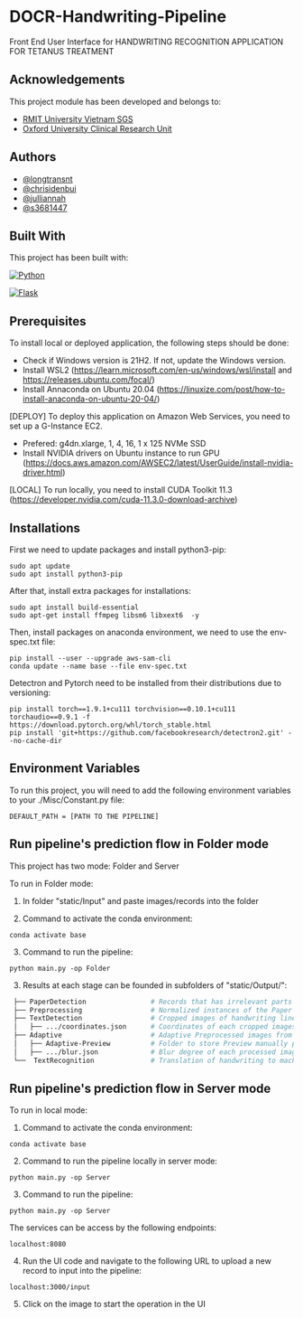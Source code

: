 # DOCR-Handwriting-Pipeline

Front End User Interface for HANDWRITING RECOGNITION APPLICATION FOR TETANUS TREATMENT

## Acknowledgements

This project module has been developed and belongs to:

- [RMIT University Vietnam SGS](https://www.rmit.edu.vn/)
- [Oxford University Clinical Research Unit](https://www.oucru.org/)

## Authors

- [@longtransnt](https://github.com/longtransnt)
- [@chrisidenbui](https://github.com/chrisidenbui)
- [@julliannah](https://github.com/julliannah)
- [@s3681447](https://github.com/s3681447)

## Built With

This project has been built with:

[![Python](https://img.shields.io/badge/Python-14354C?style=for-the-badge&logo=python&logoColor=white)]()

[![Flask](https://img.shields.io/badge/Flask-000000?style=for-the-badge&logo=flask&logoColor=white)]()

## Prerequisites

To install local or deployed application, the following steps should be done:

- Check if Windows version is 21H2. If not, update the Windows version.
- Install WSL2 (https://learn.microsoft.com/en-us/windows/wsl/install and https://releases.ubuntu.com/focal/)
- Install Annaconda on Ubuntu 20.04 (https://linuxize.com/post/how-to-install-anaconda-on-ubuntu-20-04/)

[DEPLOY] To deploy this application on Amazon Web Services, you need to set up a G-Instance EC2.

- Prefered: g4dn.xlarge, 1, 4, 16, 1 x 125 NVMe SSD
- Install NVIDIA drivers on Ubuntu instance to run GPU (https://docs.aws.amazon.com/AWSEC2/latest/UserGuide/install-nvidia-driver.html)

[LOCAL] To run locally, you need to install CUDA Toolkit 11.3 (https://developer.nvidia.com/cuda-11.3.0-download-archive)

## Installations

First we need to update packages and install python3-pip:

```
sudo apt update
sudo apt install python3-pip
```

After that, install extra packages for installations:

```
sudo apt install build-essential
sudo apt-get install ffmpeg libsm6 libxext6  -y
```

Then, install packages on anaconda environment, we need to use the env-spec.txt file:

```
pip install --user --upgrade aws-sam-cli
conda update --name base --file env-spec.txt
```

Detectron and Pytorch need to be installed from their distributions due to versioning:

```
pip install torch==1.9.1+cu111 torchvision==0.10.1+cu111 torchaudio==0.9.1 -f https://download.pytorch.org/whl/torch_stable.html
pip install 'git+https://github.com/facebookresearch/detectron2.git' --no-cache-dir
```

## Environment Variables

To run this project, you will need to add the following environment variables to your ./Misc/Constant.py file:

`DEFAULT_PATH = [PATH TO THE PIPELINE]`

## Run pipeline's prediction flow in Folder mode

This project has two mode: Folder and Server

To run in Folder mode:

1. In folder "static/Input" and paste images/records into the folder

2. Command to activate the conda environment:

```
conda activate base
```

3. Command to run the pipeline:

```
python main.py -op Folder
```

3. Results at each stage can be founded in subfolders of "static/Output/":

```bash
 ├── PaperDetection                # Records that has irrelevant parts cropped out
 ├── Preprocessing                 # Normalized instances of the Paper Detected images
 ├── TextDetection                 # Cropped images of handwriting lines, divided in folders
 │   ├── .../coordinates.json      # Coordinates of each cropped images on the Paper Detected images
 ├── Adaptive                      # Adaptive Preprocessed images from the Text Detection instances
 │   ├── Adaptive-Preview          # Folder to store Preview manually processed images (for UI usage)
 │   ├── .../blur.json             # Blur degree of each processed image (for UI usage)
 └──  TextRecognition              # Translation of handwriting to machine text. Stored in json

```

## Run pipeline's prediction flow in Server mode

To run in local mode:

1. Command to activate the conda environment:

```
conda activate base
```

2. Command to run the pipeline locally in server mode:

```
python main.py -op Server
```

3. Command to run the pipeline:

```
python main.py -op Server
```

The services can be access by the following endpoints:

```
localhost:8080
```

4. Run the UI code and navigate to the following URL to upload a new record to input into the pipeline:

```
localhost:3000/input
```

5. Click on the image to start the operation in the UI
